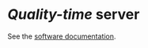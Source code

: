 # *Quality-time* server

See the [software documentation](https://quality-time.readthedocs.io/en/latest/software.html#server).
